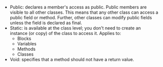 - Public: declares a member's access as public. Public members are visible to all other classes. This means that any other class can access a public field or method. Further, other classes can modify public fields unless the field is declared as final.
- Static: is available at the class level; you don't need to create an instance (or copy) of the class to access it. Applies to:
  - Blocks
  - Variables
  - Methods
  - Classes
- Void: specifies that a method should not have a return value.
